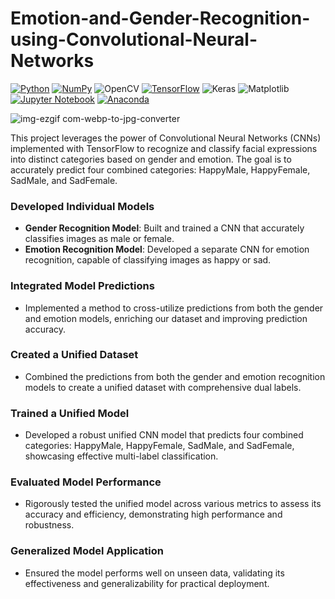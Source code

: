 # Emotion-and-Gender-Recognition-using-Convolutional-Neural-Networks

[![Python](https://img.shields.io/badge/python-3670A0?style=for-the-badge&logo=python&logoColor=ffdd54)](https://www.python.org)
[![NumPy](https://img.shields.io/badge/numpy-%23013243.svg?style=for-the-badge&logo=numpy&logoColor=white)](https://numpy.org)
![OpenCV](https://img.shields.io/badge/opencv-%23white.svg?style=for-the-badge&logo=opencv&logoColor=white)
[![TensorFlow](https://img.shields.io/badge/TensorFlow-%23FF6F00.svg?style=for-the-badge&logo=TensorFlow&logoColor=white)](https://www.tensorflow.org)
![Keras](https://img.shields.io/badge/Keras-%23D00000.svg?style=for-the-badge&logo=Keras&logoColor=white)
![Matplotlib](https://img.shields.io/badge/Matplotlib-%23ffffff.svg?style=for-the-badge&logo=Matplotlib&logoColor=black)
[![Jupyter Notebook](https://img.shields.io/badge/jupyter-%23FA0F00.svg?style=for-the-badge&logo=jupyter&logoColor=white)](https://jupyter.org/)
[![Anaconda](https://img.shields.io/badge/Anaconda-%2344A833.svg?style=for-the-badge&logo=anaconda&logoColor=white)](https://www.anaconda.com)

![img-ezgif com-webp-to-jpg-converter](https://github.com/ViswanathRajuIndukuri/Emotion-and-Gender-Recognition-using-Convolutional-Neural-Networks/assets/144731305/c66f726e-dfed-4d5f-8d9c-a644ac534dfc)


This project leverages the power of Convolutional Neural Networks (CNNs) implemented with TensorFlow to recognize and classify facial expressions into distinct categories based on gender and emotion. The goal is to accurately predict four combined categories: HappyMale, HappyFemale, SadMale, and SadFemale.

### Developed Individual Models
- **Gender Recognition Model**: Built and trained a CNN that accurately classifies images as male or female.
- **Emotion Recognition Model**: Developed a separate CNN for emotion recognition, capable of classifying images as happy or sad.

### Integrated Model Predictions
- Implemented a method to cross-utilize predictions from both the gender and emotion models, enriching our dataset and improving prediction accuracy.

### Created a Unified Dataset
- Combined the predictions from both the gender and emotion recognition models to create a unified dataset with comprehensive dual labels.

### Trained a Unified Model
- Developed a robust unified CNN model that predicts four combined categories: HappyMale, HappyFemale, SadMale, and SadFemale, showcasing effective multi-label classification.

### Evaluated Model Performance
- Rigorously tested the unified model across various metrics to assess its accuracy and efficiency, demonstrating high performance and robustness.

### Generalized Model Application
- Ensured the model performs well on unseen data, validating its effectiveness and generalizability for practical deployment.

